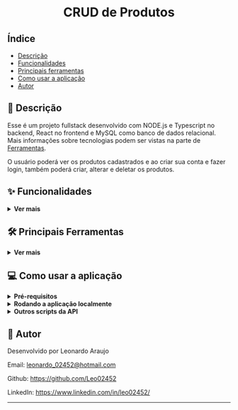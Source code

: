 <h1 align="center">CRUD de Produtos</h1>


## Índice

- [Descrição](#page_facing_up-descrição)
- [Funcionalidades](#sparkles-funcionalidades)
- [Principais ferramentas](#hammer_and_wrench-principais-ferramentas)
- [Como usar a aplicação](#computer-como-usar-a-aplicação)
- [Autor](#memo-autor)


## :page_facing_up: Descrição

Esse é um projeto fullstack desenvolvido com NODE.js e Typescript no backend, React no frontend e MySQL como banco de dados relacional. Mais informações sobre tecnologias podem ser vistas na parte de [Ferramentas](#hammer_and_wrench-ferramentas).

O usuário poderá ver os produtos cadastrados e ao criar sua conta e fazer login, também poderá criar, alterar e deletar os produtos.


## :sparkles: Funcionalidades
<details>
  <summary><strong>Ver mais</strong></summary>

:heavy_check_mark: Criar uma conta

:heavy_check_mark: Login

:heavy_check_mark: Registrar novos produtos

:heavy_check_mark: Editar produtos

:heavy_check_mark: Deletar produtos

:heavy_check_mark: Visualizar produtos

:heavy_check_mark: Filtrar produtos por nome ou descrição
</details>


## :hammer_and_wrench: Principais Ferramentas
<details>
  <summary><strong>Ver mais</strong></summary>

* [NODE.js](https://nodejs.org/en/)
* [Express](https://expressjs.com/pt-br/) para criar o servidor web
* [Express-async-errors](https://www.npmjs.com/package/express-async-errors) para capturar erros
* [JWT](https://jwt.io/) para autenticar e validar um usuário
* [Nodemon](https://nodemon.io/) para monitorar a aplicação em tempo real durante o desenvolvimento
* [Prisma](https://www.prisma.io/) como ORM para mapear o banco de dados
* [MySQL](https://www.mysql.com/) para banco de dados
* [Zod](https://zod.dev/) para validar dados vindos de requisições e criar interfaces
* [React](https://react.dev/) para desenvolver o frontend
* [Chakra UI](https://chakra-ui.com/) para estilizar o frontend
* [Yup](https://www.npmjs.com/package/yup) para validar formulários no frontend
* [Typescript](https://www.typescriptlang.org/) para criar uma aplicação mais sólida
* [Dotenv](https://www.npmjs.com/package/dotenv) para usar variáveis de ambiente
* [Eslint](https://eslint.org/) para padronizar o código e evitar code-smells
* [Docker](https://www.docker.com/) para conteinirizar a aplicação
</details>


## :computer: Como usar a aplicação
<details>
  <summary><strong>Pré-requisitos</strong></summary>

Antes de começar, você vai precisar ter instalado em sua máquina as seguintes ferramentas:

- [Node.js (v16)](https://nodejs.org/en/)
- [Git](https://git-scm.com)
- [MySQL](https://www.mysql.com/)
</details>

<details>
  <summary><strong>Rodando a aplicação localmente</strong></summary>
1 - Clone esse repositório para sua máquina com o seguinte comando no terminal:

```
 git clone git@github.com:Leo02452/crud-produtos.git
```

2 - Entre na pasta criada e em seguida entre no backend:

```
 cd crud-produtos/app/backend
```

3 - Configure as variavéis de ambiente (exemplos estão app/backend/.env.example)

4 - Rode a migration do banco de dados:

```
 npm run db:migrate
```

5 - Instale as dependências:

```
 npm install
```

6 - Inicie o backend:

```
 npm start
```

7 - Em um segundo terminal, navegue até a pasta do frontend:

```
 cd crud-produtos/app/frontend
```

8 - Instale as dependências:

```
 npm install
```
9 - Configure as variavéis de ambiente (exemplos estão app/frontend/.env.example)

10 - Inicie o frontend:

```
 npm start
```
</details>

<details>
  <summary><strong>Outros scripts da API</strong></summary>

* `npm run lint` para rodar o ESLint;
* `npm run db:reset` para resetar o banco de desenvolvimento;
</details>


## :memo: Autor

Desenvolvido por Leonardo Araujo

Email: leonardo_02452@hotmail.com

Github: https://github.com/Leo02452

LinkedIn: https://www.linkedin.com/in/leo02452/

---

